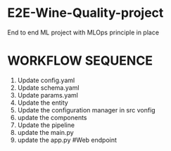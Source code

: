 # E2E-Wine-Quality-project
End to end ML project with MLOps principle in place

# WORKFLOW SEQUENCE
1) Update config.yaml
2) Update schema.yaml
3) Update params.yaml
4) Update the entity
5) Update the configuration manager in src vonfig
6) update the components
7) Update the pipeline
8) update the main.py
9) update the app.py           #Web endpoint

